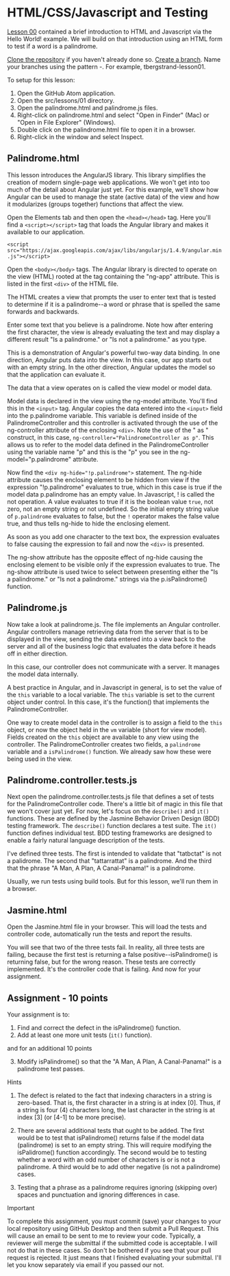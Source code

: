 # HTML/CSS/Javascript and Testing

[Lesson 00](lesson00.md) contained a brief introduction to HTML and Javascript via the Hello World! example. We will build
on that introduction using an HTML form to test if a word is a palindrome.

[Clone the repository](/tools/git-clone.md) if you haven't already done so. [Create a branch](/tools/git-branch.md). Name your branches using the pattern <your name or initials>-<reason for the branch>. For example, tbergstrand-lesson01.

To setup for this lesson:

1. Open the GitHub Atom application.
2. Open the src/lessons/01 directory. 
3. Open the palindrome.html and palindrome.js files.
4. Right-click on palindrome.html and select "Open in Finder" (Mac) or "Open in File Explorer" (Windows). 
5. Double click on the palindrome.html file to open it in a browser. 
6. Right-click in the window and select Inspect.

## Palindrome.html

This lesson introduces the AngularJS library. This library simplifies the creation of modern single-page web applications. We won't get into too much of the detail about Angular just yet. For this example, we'll show how Angular can be used to manage the state (active data) of the view and how it modularizes (groups together) functions that affect the view.

Open the Elements tab and then open the ``<head></head>`` tag. Here you'll find a ``<script></script>`` tag that loads the Angular library and makes it available to our application.

``<script src="https://ajax.googleapis.com/ajax/libs/angularjs/1.4.9/angular.min.js"></script>``

Open the ``<body></body>`` tags. The Angular library is directed to operate on the view (HTML) rooted at the tag containing the "ng-app" attribute. This is listed in the first ``<div>`` of the HTML file.

The HTML creates a view that prompts the user to enter text that is tested to determine if it is a palindrome--a word or phrase that is spelled the same forwards and backwards.

Enter some text that you believe is a palindrome. Note how after entering the first character, the view is already evaluating the text and may display a different result "Is a palindrome." or "Is not a palindrome." as you type.

This is a demonstration of Angular's powerful two-way data binding. In one direction, Angular puts data into the view. In this case, our app starts out with an empty string. In the other direction, Angular updates the model so that the application can evaluate it.

The data that a view operates on is called the view model or model data.

Model data is declared in the view using the ng-model attribute. You'll find this in the ``<input>`` tag. Angular copies the data entered into the ``<input>`` field into the p.palindrome variable. This variable is defined inside of the PalindromeController and this controller is activated through the use of the ng-controller attribute of the enclosing ``<div>``. Note the use of the "<controllerName> as <variableName>" construct, in this case, ``ng-controller="PalindromeController as p"``. This allows us to refer to the model data defined in the PalindromeController using the variable name "p" and this is the "p" you see in the ng-model="p.palindrome" attribute.

Now find the ``<div ng-hide="!p.palindrome">`` statement. The ng-hide attribute causes the enclosing element to be hidden from view if the expression "!p.palindrome" evaluates to true, which in this case is true if the model data p.palindrome has an empty value. In Javascript, ! is called the not operation. A value evaluates to true if it is the boolean value ``true``, not zero, not an empty string or not undefined. So the initial empty string value of ``p.palindrome`` evaluates to false, but the ``!`` operator makes the false value true, and thus tells ng-hide to hide the enclosing element. 

As soon as you add one character to the text box, the expression evaluates to false causing the expression to fail and now the ``<div>`` is presented.

The ng-show attribute has the opposite effect of ng-hide causing the enclosing element to be visible only if the expression evaluates to true. The ng-show attribute is used twice to select between presenting either the "Is a palindrome." or "Is not a palindrome." strings via the p.isPalindrome() function.

## Palindrome.js

Now take a look at palindrome.js. The file implements an Angular controller. Angular controllers manage retrieving data from the server that is to be displayed in the view, sending the data entered into a view back to the server and all of the business logic that evaluates the data before it heads off in either direction.

In this case, our controller does not communicate with a server. It manages the model data internally. 

A best practice in Angular, and in Javascript in general, is to set the value of the ``this`` variable to a local variable. The ``this`` variable is set to the current object under control. In this case, it's the function() that implements the PalindromeController.

One way to create model data in the controller is to assign a field to the ``this`` object, or now the object held in the ``vm`` variable (short for view model). Fields created on the ``this`` object are available to any view using the controller. The PalindromeController creates two fields, a ``palindrome`` variable and a ``isPalindrome()`` function. We already saw how these were being used in the view.

## Palindrome.controller.tests.js

Next open the palindrome.controller.tests.js file that defines a set of tests for the PalindromeController code. There's a little bit of magic in this file that we won't cover just yet. For now, let's focus on the ``describe()`` and ``it()`` functions. These are defined by the Jasmine Behavior Driven Design (BDD) testing framework. The ``describe()`` function declares a test suite. The ``it()`` function defines individual test. BDD testing frameworks are designed to enable a fairly natural language description of the tests.

I've defined three tests. The first is intended to validate that "tatbctat" is not a palidrome. The second that "tattarrattat" is a palindrome. And the third that the phrase "A Man, A Plan, A Canal-Panama!" is a palindrome.

Usually, we run tests using build tools. But for this lesson, we'll run them in a browser.

## Jasmine.html

Open the Jasmine.html file in your browser. This will load the tests and controller code, automatically run the tests and report the results.

You will see that two of the three tests fail. In reality, all three tests are failing, because the first test is returning a false positive--isPalindrome() is returning false, but for the wrong reason. These tests are correctly implemented. It's the controller code that is failing. And now for your assignment.

## Assignment - 10 points

Your assignment is to:

1. Find and correct the defect in the isPalindrome() function.
2. Add at least one more unit tests (``it()`` function).

and for an additional 10 points

3. Modify isPalindrome() so that the "A Man, A Plan, A Canal-Panama!" is a palindrome test passes.

Hints

1. The defect is related to the fact that indexing characters in a string is zero-based. That is, the first character in a string is at index [0]. Thus, if a string is four (4) characters long, the last character in the string is at index [3] (or [4-1] to be more precise).

2. There are several additional tests that ought to be added. The first would be to test that isPalindrome() returns false if the model data (palindrome) is set to an empty string. This will require modifying the isPalidrome() function accordingly. The second would be to testing whether a word with an odd number of characters is or is not a palindrome. A third would be to add other negative (is not a palindrome) cases.

3. Testing that a phrase as a palindrome requires ignoring (skipping over) spaces and punctuation and ignoring differences in case. 

Important

To complete this assignment, you must commit (save) your changes to your local repository using GitHub Desktop and then submit a Pull Request. This will cause an email to be sent to me to review your code. Typically, a reviewer will merge the submittal if the submitted code is acceptable. I will not do that in these cases. So don't be bothered if you see that your pull request is rejected. It just means that I finished evaluating your submittal. I'll let you know separately via email if you passed our not.
